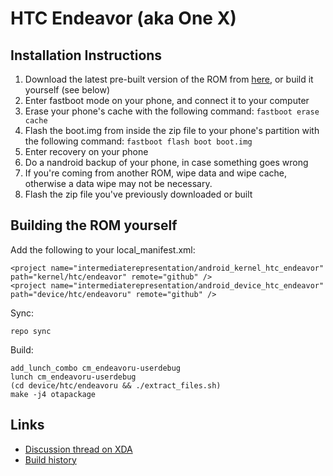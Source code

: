 # HTC Endeavor (aka One X)

## Installation Instructions

1. Download the latest pre-built version of the ROM from [here](http://mirror.faked.org/cm9/), or build it yourself (see below)
2. Enter fastboot mode on your phone, and connect it to your computer
3. Erase your phone's cache with the following command: `fastboot erase cache`
4. Flash the boot.img from inside the zip file to your phone's partition with the following command: `fastboot flash boot boot.img`
5. Enter recovery on your phone
6. Do a nandroid backup of your phone, in case something goes wrong
7. If you're coming from another ROM, wipe data and wipe cache, otherwise a data wipe may not be necessary.
8. Flash the zip file you've previously downloaded or built


## Building the ROM yourself

Add the following to your local_manifest.xml:

	<project name="intermediaterepresentation/android_kernel_htc_endeavor" path="kernel/htc/endeavor" remote="github" />
  	<project name="intermediaterepresentation/android_device_htc_endeavor" path="device/htc/endeavoru" remote="github" />

Sync:

	repo sync

Build:

	add_lunch_combo cm_endeavoru-userdebug
	lunch cm_endeavoru-userdebug
	(cd device/htc/endeavoru && ./extract_files.sh)
	make -j4 otapackage

## Links

* [Discussion thread on XDA](http://forum.xda-developers.com/showthread.php?t=1661629)
* [Build history](http://faked.org/jenkins)